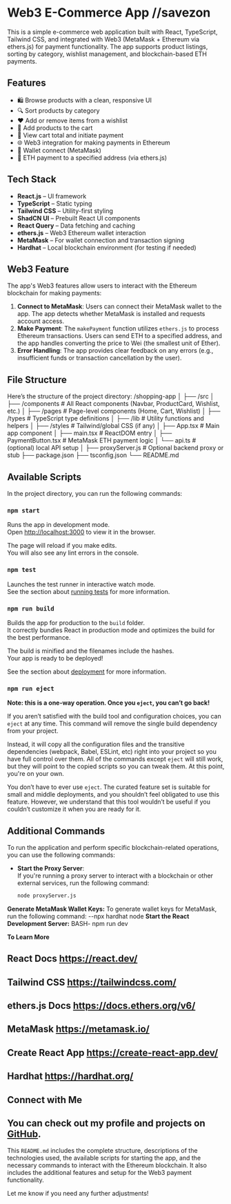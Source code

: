 # Web3 E-Commerce App //savezon

This is a simple e-commerce web application built with React, TypeScript, Tailwind CSS, and integrated with Web3 (MetaMask + Ethereum via ethers.js) for payment functionality. The app supports product listings, sorting by category, wishlist management, and blockchain-based ETH payments.

## Features

- 🛍️ Browse products with a clean, responsive UI
- 🔍 Sort products by category
- ❤️ Add or remove items from a wishlist
- 🧺 Add products to the cart
- 🧾 View cart total and initiate payment
- 🌐 Web3 integration for making payments in Ethereum
- 🔐 Wallet connect (MetaMask)
- 💸 ETH payment to a specified address (via ethers.js)

## Tech Stack

- **React.js** – UI framework
- **TypeScript** – Static typing
- **Tailwind CSS** – Utility-first styling
- **ShadCN UI** – Prebuilt React UI components
- **React Query** – Data fetching and caching
- **ethers.js** – Web3 Ethereum wallet interaction
- **MetaMask** – For wallet connection and transaction signing
- **Hardhat** – Local blockchain environment (for testing if needed)

## Web3 Feature

The app's Web3 features allow users to interact with the Ethereum blockchain for making payments:

1. **Connect to MetaMask**: Users can connect their MetaMask wallet to the app. The app detects whether MetaMask is installed and requests account access.
2. **Make Payment**: The `makePayment` function utilizes `ethers.js` to process Ethereum transactions. Users can send ETH to a specified address, and the app handles converting the price to Wei (the smallest unit of Ether).
3. **Error Handling**: The app provides clear feedback on any errors (e.g., insufficient funds or transaction cancellation by the user).

## File Structure

Here’s the structure of the project directory:
/shopping-app
│
├── /src
│ ├── /components # All React components (Navbar, ProductCard, Wishlist, etc.)
│ ├── /pages # Page-level components (Home, Cart, Wishlist)
│ ├── /types # TypeScript type definitions
│ ├── /lib # Utility functions and helpers
│ ├── /styles # Tailwind/global CSS (if any)
│ ├── App.tsx # Main app component
│ ├── main.tsx # ReactDOM entry
│ ├── PaymentButton.tsx # MetaMask ETH payment logic
│ └── api.ts # (optional) local API setup
│
├── proxyServer.js # Optional backend proxy or stub
├── package.json
├── tsconfig.json
└── README.md


## Available Scripts

In the project directory, you can run the following commands:

### `npm start`

Runs the app in development mode.\
Open [http://localhost:3000](http://localhost:3000) to view it in the browser.

The page will reload if you make edits.\
You will also see any lint errors in the console.

### `npm test`

Launches the test runner in interactive watch mode.\
See the section about [running tests](https://facebook.github.io/create-react-app/docs/running-tests) for more information.

### `npm run build`

Builds the app for production to the `build` folder.\
It correctly bundles React in production mode and optimizes the build for the best performance.

The build is minified and the filenames include the hashes.\
Your app is ready to be deployed!

See the section about [deployment](https://facebook.github.io/create-react-app/docs/deployment) for more information.

### `npm run eject`

**Note: this is a one-way operation. Once you `eject`, you can’t go back!**

If you aren’t satisfied with the build tool and configuration choices, you can `eject` at any time. This command will remove the single build dependency from your project.

Instead, it will copy all the configuration files and the transitive dependencies (webpack, Babel, ESLint, etc) right into your project so you have full control over them. All of the commands except `eject` will still work, but they will point to the copied scripts so you can tweak them. At this point, you're on your own.

You don’t have to ever use `eject`. The curated feature set is suitable for small and middle deployments, and you shouldn’t feel obligated to use this feature. However, we understand that this tool wouldn’t be useful if you couldn’t customize it when you are ready for it.

## Additional Commands

To run the application and perform specific blockchain-related operations, you can use the following commands:

- **Start the Proxy Server**:  
  If you're running a proxy server to interact with a blockchain or other external services, run the following command:
  ```bash
  node proxyServer.js
**Generate MetaMask Wallet Keys:**
To generate wallet keys for MetaMask, run the following command:
--npx hardhat node
**Start the React Development Server:**
BASH- npm run dev

**To Learn More**

## React Docs https://react.dev/ 

## Tailwind CSS https://tailwindcss.com/

## ethers.js Docs https://docs.ethers.org/v6/

## MetaMask https://metamask.io/

## Create React App https://create-react-app.dev/

## Hardhat https://hardhat.org/
## Connect with Me

## You can check out my profile and projects on [GitHub](https://github.com/AeoN-interm).


This `README.md` includes the complete structure, descriptions of the technologies used, the available scripts for starting the app, and the necessary commands to interact with the Ethereum blockchain. It also includes the additional features and setup for the Web3 payment functionality.

Let me know if you need any further adjustments!
